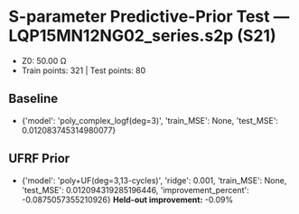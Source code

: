 # S-parameter Predictive-Prior Test — LQP15MN12NG02_series.s2p (S21)
- Z0: 50.00 Ω
- Train points: 321  |  Test points: 80

## Baseline
- {'model': 'poly_complex_logf(deg=3)', 'train_MSE': None, 'test_MSE': 0.012083745314980077}

## UFRF Prior
- {'model': 'poly+UF(deg=3,13-cycles)', 'ridge': 0.001, 'train_MSE': None, 'test_MSE': 0.012094319285196446, 'improvement_percent': -0.0875057355210926}
**Held-out improvement:** -0.09%